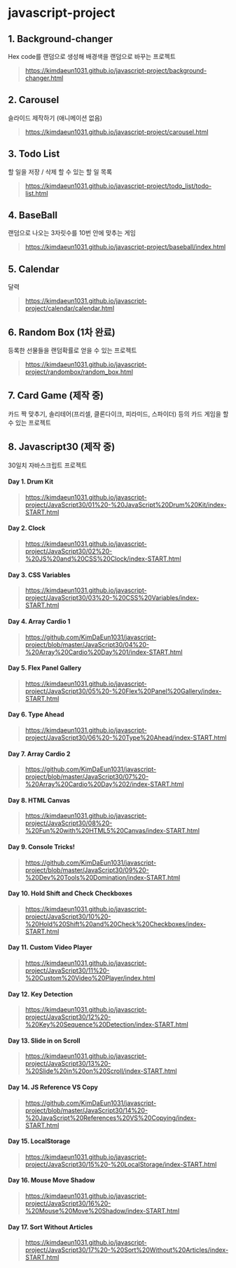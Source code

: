 # javascript-project

## 1. Background-changer
Hex code를 랜덤으로 생성해 배경색을 랜덤으로 바꾸는 프로젝트
> https://kimdaeun1031.github.io/javascript-project/background-changer.html

## 2. Carousel
슬라이드 제작하기 (애니메이션 없음)
> https://kimdaeun1031.github.io/javascript-project/carousel.html

## 3. Todo List
할 일을 저장 / 삭제 할 수 있는 할 일 목록
> https://kimdaeun1031.github.io/javascript-project/todo_list/todo-list.html

## 4. BaseBall
랜덤으로 나오는 3자릿수를 10번 안에 맞추는 게임
> https://kimdaeun1031.github.io/javascript-project/baseball/index.html

## 5. Calendar
달력
> https://kimdaeun1031.github.io/javascript-project/calendar/calendar.html

## 6. Random Box (1차 완료)
등록한 선물들을 랜덤확률로 얻을 수 있는 프로젝트
> https://kimdaeun1031.github.io/javascript-project/randombox/random_box.html

## 7. Card Game (제작 중)
카드 짝 맞추기, 솔리테어(프리셀, 클론다이크, 피라미드, 스파이더) 등의 카드 게임을 할 수 있는 프로젝트
> 

## 8. Javascript30 (제작 중)
30일치 자바스크립트 프로젝트

#### Day 1. Drum Kit
> https://kimdaeun1031.github.io/javascript-project/JavaScript30/01%20-%20JavaScript%20Drum%20Kit/index-START.html

#### Day 2. Clock
> https://kimdaeun1031.github.io/javascript-project/JavaScript30/02%20-%20JS%20and%20CSS%20Clock/index-START.html

#### Day 3. CSS Variables
> https://kimdaeun1031.github.io/javascript-project/JavaScript30/03%20-%20CSS%20Variables/index-START.html

#### Day 4. Array Cardio 1
> https://github.com/KimDaEun1031/javascript-project/blob/master/JavaScript30/04%20-%20Array%20Cardio%20Day%201/index-START.html

#### Day 5. Flex Panel Gallery
> https://kimdaeun1031.github.io/javascript-project/JavaScript30/05%20-%20Flex%20Panel%20Gallery/index-START.html

#### Day 6. Type Ahead
> https://kimdaeun1031.github.io/javascript-project/JavaScript30/06%20-%20Type%20Ahead/index-START.html

#### Day 7. Array Cardio 2
> https://github.com/KimDaEun1031/javascript-project/blob/master/JavaScript30/07%20-%20Array%20Cardio%20Day%202/index-START.html

#### Day 8. HTML Canvas
> https://kimdaeun1031.github.io/javascript-project/JavaScript30/08%20-%20Fun%20with%20HTML5%20Canvas/index-START.html

#### Day 9. Console Tricks!
> https://github.com/KimDaEun1031/javascript-project/blob/master/JavaScript30/09%20-%20Dev%20Tools%20Domination/index-START.html

#### Day 10. Hold Shift and Check Checkboxes
> https://kimdaeun1031.github.io/javascript-project/JavaScript30/10%20-%20Hold%20Shift%20and%20Check%20Checkboxes/index-START.html

#### Day 11. Custom Video Player
> https://kimdaeun1031.github.io/javascript-project/JavaScript30/11%20-%20Custom%20Video%20Player/index.html

#### Day 12. Key Detection
> https://kimdaeun1031.github.io/javascript-project/JavaScript30/12%20-%20Key%20Sequence%20Detection/index-START.html

#### Day 13. Slide in on Scroll
> https://kimdaeun1031.github.io/javascript-project/JavaScript30/13%20-%20Slide%20in%20on%20Scroll/index-START.html

#### Day 14. JS Reference VS Copy
> https://github.com/KimDaEun1031/javascript-project/blob/master/JavaScript30/14%20-%20JavaScript%20References%20VS%20Copying/index-START.html

#### Day 15. LocalStorage
> https://kimdaeun1031.github.io/javascript-project/JavaScript30/15%20-%20LocalStorage/index-START.html

#### Day 16. Mouse Move Shadow
> https://kimdaeun1031.github.io/javascript-project/JavaScript30/16%20-%20Mouse%20Move%20Shadow/index-START.html

#### Day 17. Sort Without Articles
> https://kimdaeun1031.github.io/javascript-project/JavaScript30/17%20-%20Sort%20Without%20Articles/index-START.html
